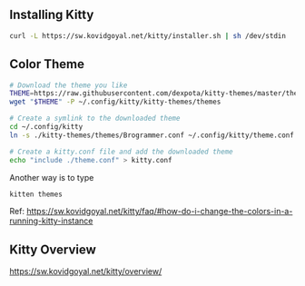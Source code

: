 ## Installing Kitty
```bash
curl -L https://sw.kovidgoyal.net/kitty/installer.sh | sh /dev/stdin
```

## Color Theme
```bash
# Download the theme you like
THEME=https://raw.githubusercontent.com/dexpota/kitty-themes/master/themes/Brogrammer.conf
wget "$THEME" -P ~/.config/kitty/kitty-themes/themes

# Create a symlink to the downloaded theme
cd ~/.config/kitty
ln -s ./kitty-themes/themes/Brogrammer.conf ~/.config/kitty/theme.conf

# Create a kitty.conf file and add the downloaded theme
echo "include ./theme.conf" > kitty.conf
```

Another way is to type
```bash
kitten themes
```
Ref: https://sw.kovidgoyal.net/kitty/faq/#how-do-i-change-the-colors-in-a-running-kitty-instance

## Kitty Overview
https://sw.kovidgoyal.net/kitty/overview/
